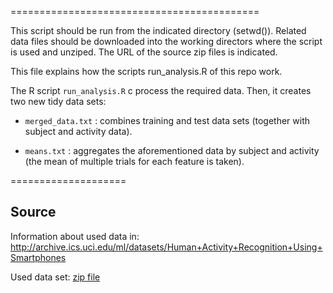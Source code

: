 ===========================================

This script should be run from the indicated directory (setwd()). Related data files should be downloaded into the working directors where the script is used and unziped. The URL of the source zip files is indicated.




This file explains how the scripts run_analysis.R of this repo work.

The R script `run_analysis.R` c process the required data. Then, it creates two new tidy data sets:

- `merged_data.txt` : combines training and test data sets (together with subject and activity data).

- `means.txt` : aggregates the aforementioned data by subject and activity (the mean of multiple trials for each feature is taken).


====================
## Source

Information about used data in: http://archive.ics.uci.edu/ml/datasets/Human+Activity+Recognition+Using+Smartphones

Used data set: [zip file](https://d396qusza40orc.cloudfront.net/getdata%2Fprojectfiles%2FUCI%20HAR%20Dataset.zip) 
